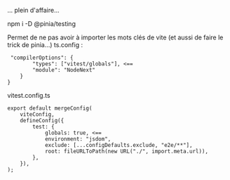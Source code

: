 ... plein d'affaire...

npm i -D @pinia/testing



Permet de ne pas avoir à importer les mots clés de vite (et aussi de faire le trick de pinia...)
ts.config : 
```
 "compilerOptions": {
        "types": ["vitest/globals"], <==
        "module": "NodeNext"
    }
}
```

vitest.config.ts
``` 
export default mergeConfig(
    viteConfig,
    defineConfig({
        test: {
            globals: true, <==
            environment: "jsdom",
            exclude: [...configDefaults.exclude, "e2e/**"],
            root: fileURLToPath(new URL("./", import.meta.url)),
        },
    }),
);
```


